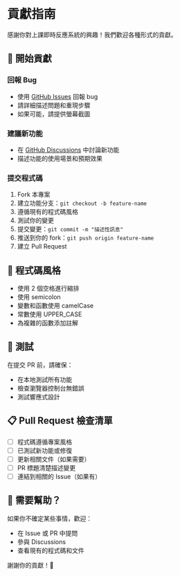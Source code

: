 # 貢獻指南

感謝你對上課即時反應系統的興趣！我們歡迎各種形式的貢獻。

## 🚀 開始貢獻

### 回報 Bug
- 使用 [GitHub Issues](https://github.com/haojie009/classroom-reaction-system/issues) 回報 bug
- 請詳細描述問題和重現步驟
- 如果可能，請提供螢幕截圖

### 建議新功能
- 在 [GitHub Discussions](https://github.com/haojie009/classroom-reaction-system/discussions) 中討論新功能
- 描述功能的使用場景和預期效果

### 提交程式碼
1. Fork 本專案
2. 建立功能分支：`git checkout -b feature-name`
3. 遵循現有的程式碼風格
4. 測試你的變更
5. 提交變更：`git commit -m "描述性訊息"`
6. 推送到你的 fork：`git push origin feature-name`
7. 建立 Pull Request

## 📝 程式碼風格

- 使用 2 個空格進行縮排
- 使用 semicolon
- 變數和函數使用 camelCase
- 常數使用 UPPER_CASE
- 為複雜的函數添加註解

## 🧪 測試

在提交 PR 前，請確保：
- 在本地測試所有功能
- 檢查瀏覽器控制台無錯誤
- 測試響應式設計

## 📋 Pull Request 檢查清單

- [ ] 程式碼遵循專案風格
- [ ] 已測試新功能或修復
- [ ] 更新相關文件（如果需要）
- [ ] PR 標題清楚描述變更
- [ ] 連結到相關的 Issue（如果有）

## 🤔 需要幫助？

如果你不確定某些事情，歡迎：
- 在 Issue 或 PR 中提問
- 參與 Discussions
- 查看現有的程式碼和文件

謝謝你的貢獻！🎉